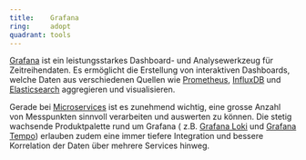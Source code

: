 ```yaml
---
title:    Grafana  
ring:     adopt  
quadrant: tools
---
```


[Grafana][grafana] ist ein leistungsstarkes Dashboard- und Analysewerkzeug für Zeitreihendaten. Es ermöglicht die
Erstellung von interaktiven Dashboards, welche Daten aus verschiedenen Quellen wie [Prometheus][prometheus],
[InfluxDB][influxdb] und [Elasticsearch][elasticsearch] aggregieren und visualisieren.

Gerade bei [Microservices][microservices] ist es zunehmend wichtig, eine grosse Anzahl von Messpunkten sinnvoll
verarbeiten und auswerten zu können. Die stetig wachsende Produktpalette rund um Grafana (
z.B. [Grafana Loki][grafana-loki] und [Grafana Tempo][grafana-tempo]) erlauben zudem eine immer tiefere Integration und
bessere Korrelation der Daten über mehrere Services hinweg.

[grafana]: https://grafana.com/grafana/
[prometheus]: https://prometheus.io
[influxdb]: https://www.influxdata.com
[elasticsearch]: https://www.elastic.co
[microservices]: ../concepts-and-methods/microservice-architektur.html
[grafana-loki]: https://grafana.com/oss/loki/
[grafana-tempo]: https://grafana.com/traces/
